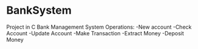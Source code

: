 # BankSystem
 Project in C Bank Management System
 Operations:
 -New account
 -Check Account
 -Update Account
 -Make Transaction
 -Extract Money
 -Deposit Money
